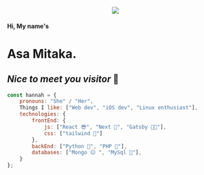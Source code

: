 
<p align="center">
<img src="https://media1.tenor.com/m/n2-YbzHQlMgAAAAC/mitaka-asa.gif" style="max-height:500px"/>
</p>


#### Hi, My name's 
# Asa Mitaka. 
## ***Nice to meet you visitor*** 🤝

```javascript
const hannah = {
    pronouns: "She" / "Her",
    Things I like: ["Web dev", "iOS dev", "Linux enthusiast"],
    technologies: {
        frontEnd: {
            js: ["React 😎", "Next 🩷", "Gatsby 😵‍💫"],
            css: ["tailwind 🤭"]
        },
        backEnd: ["Python 🙈", "PHP 🫥"],
        databases: ["Mongo 😑 ", "MySql 🤧"],
    }
};
```
